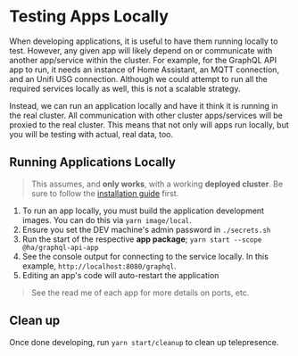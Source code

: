 # Testing Apps Locally

When developing applications, it is useful to have them running locally to test. However, any given app will likely depend on or communicate with another app/service within the cluster. For example, for the GraphQL API app to run, it needs an instance of Home Assistant, an MQTT connection, and an Unifi USG connection. Although we could attempt to run all the required services locally as well, this is not a scalable strategy.

Instead, we can run an application locally and have it think it is running in the real cluster. All communication with other cluster apps/services will be proxied to the real cluster. This means that not only will apps run locally, but you will be testing with actual, real data, too.

## Running Applications Locally

> This assumes, and **only works**, with a working **deployed cluster**. Be sure to follow the [installation guide](./installation-guide.md) first.

1. To run an app locally, you must build the application development images. You can do this via `yarn image/local`.
1. Ensure you set the DEV machine's admin password in `./secrets.sh`
1. Run the start of the respective **app package**; `yarn start --scope @ha/graphql-api-app`
1. See the console output for connecting to the service locally. In this example, `http://localhost:8080/graphql`.
1. Editing an app's code will auto-restart the application

> See the read me of each app for more details on ports, etc.

## Clean up

Once done developing, run `yarn start/cleanup` to clean up telepresence.
